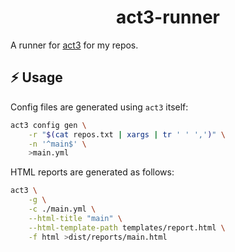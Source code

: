 <p align="center">
  <h1 align="center">act3-runner</h1>
</p>

A runner for [act3][1] for my repos.

⚡️ Usage
---

Config files are generated using `act3` itself:

```bash
act3 config gen \
	-r "$(cat repos.txt | xargs | tr ' ' ',')" \
	-n '^main$' \
	>main.yml
```

HTML reports are generated as follows:

```bash
act3 \
	-g \
	-c ./main.yml \
	--html-title "main" \
	--html-template-path templates/report.html \
	-f html >dist/reports/main.html
```

[1]: https://github.com/dhth/act3

